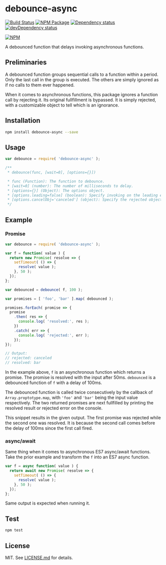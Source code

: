 # debounce-async #

[![Build Status][travis_img]][travis_site]
[![NPM Package][npm_img]][npm_site]
[![Dependency status][david_img]][david_site]
[![devDependency status][david_dev_img]][david_dev_site]

[![NPM][nodei_img]][nodei_site]

A debounced function that delays invoking asynchronous functions.

## Preliminaries ##

A debounced function groups sequential calls to a function within a period. Only
the last call in the group is executed. The others are simply ignored as if no
calls to them ever happened.

When it comes to asynchronous functions, this package ignores a function call
by rejecting it. Its original fullfillment is bypassed. It is simply rejected,
with a customizable object to tell which is an ignorance.

## Installation ##

```sh
npm install debounce-async --save
```

## Usage ##

```js
var debounce = require( 'debounce-async' );

/**
 * debounce(func, [wait=0], [options={}])

 * func (Function): The function to debounce.
 * [wait=0] (number): The number of milliseconds to delay.
 * [options={}] (Object): The options object.
 * [options.leading=false] (boolean): Specify invoking on the leading edge of the timeout.
 * [options.cancelObj='canceled'] (object): Specify the rejected object when canceled.
 */
```

## Example ##

### Promise ###

```js
var debounce = require( 'debounce-async' );

var f = function( value ) {
  return new Promise( resolve => {
    setTimeout( () => {
      resolve( value );
    }, 50 );
  });
};

var debounced = debounce( f, 100 );

var promises = [ 'foo', 'bar' ].map( debounced );

promises.forEach( promise => {
  promise
    .then( res => {
      console.log( 'resolved:', res );
    })
    .catch( err => {
      console.log( 'rejected:', err );
    });
});

// Output:
// rejected: canceled
// resolved: bar
```

In the example above, `f` is an asynchronous function which returns a promise.
The promise is resolved with the input after 50ms. `debounced` is a debounced
function of `f` with a delay of 100ms.

The debounced function is called twice consecutively by the callback of
`Array.proptotype.map`, with `'foo'` and `'bar'` being the input value
respectively. The two returned promises are next fullfilled by printing the
resolved result or rejected error on the console.

This snippet results in the given output. The first promise was rejected while
the second one was resolved. It is because the second call comes before the delay
of 100ms since the first call fired.

### async/await ###

Same thing when it comes to asynchronous ES7 async/await functions. Take the
prior example and transform the `f` into an ES7 async function.

```js
var f = async function( value ) {
  return await new Promise( resolve => {
    setTimeout( () => {
      resolve( value );
    }, 50 );
  });
};
```

Same output is expected when running it.

## Test ##

```js
npm test

```
## License ##

MIT. See [LICENSE.md][license] for details.

[travis_img]: https://travis-ci.org/szchenghuang/debounce-async.svg?branch=master
[travis_site]: https://travis-ci.org/szchenghuang/debounce-async
[npm_img]: https://img.shields.io/npm/v/debounce-async.svg
[npm_site]: https://www.npmjs.org/package/debounce-async
[nodei_img]: https://nodei.co/npm/debounce-promise.png
[nodei_site]: https://nodei.co/npm/debounce-async
[david_img]: https://david-dm.org/szchenghuang/debounce-async/status.svg
[david_site]: https://david-dm.org/szchenghuang/debounce-async/
[david_dev_img]: https://david-dm.org/szchenghuang/debounce-async/dev-status.svg
[david_dev_site]: https://david-dm.org/szchenghuang/debounce-async/?type=dev
[license]: http://github.com/szchenghuang/debounce-async/blob/master/LICENSE.md

